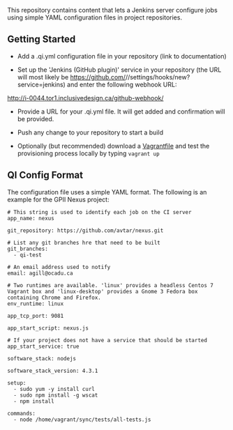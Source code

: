 This repository contains content that lets a Jenkins server configure jobs using simple YAML configuration files in project repositories.

## Getting Started

* Add a .qi.yml configuration file in your repository (link to documentation)

* Set up the 'Jenkins (GitHub plugin)' service in your repository (the URL will most likely be https://github.com/<user name>/<repo name>/settings/hooks/new?service=jenkins) and enter the following webhook URL:

http://i-0044.tor1.inclusivedesign.ca/github-webhook/

* Provide a URL for your .qi.yml file. It will get added and confirmation will be provided.

* Push any change to your repository to start a build

* Optionally (but recommended) download a [Vagrantfile](https://gist.githubusercontent.com/avtar/3279c7f972ba8c1ca8d19638cde3c746/raw/dcd6401b3880c756966009c0290a5bee5b079bc2/Vagrantfile) and test the provisioning process locally by typing ``vagrant up``

## QI Config Format

The configuration file uses a simple YAML format. The following is an example for the GPII Nexus project:

```
# This string is used to identify each job on the CI server
app_name: nexus

git_repository: https://github.com/avtar/nexus.git

# List any git branches hre that need to be built
git_branches:
  - qi-test

# An email address used to notify 
email: agill@ocadu.ca

# Two runtimes are available. 'linux' provides a headless Centos 7 Vagrant box and 'linux-desktop' provides a Gnome 3 Fedora box containing Chrome and Firefox.
env_runtime: linux

app_tcp_port: 9081

app_start_script: nexus.js

# If your project does not have a service that should be started 
app_start_service: true

software_stack: nodejs

software_stack_version: 4.3.1

setup:
  - sudo yum -y install curl
  - sudo npm install -g wscat
  - npm install

commands:
  - node /home/vagrant/sync/tests/all-tests.js
```

